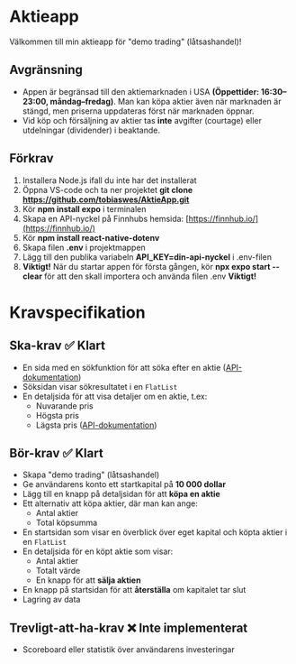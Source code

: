 # Aktieapp

Välkommen till min aktieapp för "demo trading" (låtsashandel)!

## Avgränsning
- Appen är begränsad till den aktiemarknaden i USA **(Öppettider: 16:30–23:00, måndag–fredag)**. Man kan köpa aktier även när marknaden är stängd, men priserna uppdateras först när marknaden öppnar.
- Vid köp och försäljning av aktier tas **inte** avgifter (courtage) eller utdelningar (dividender) i beaktande.


## Förkrav 
1. Installera Node.js ifall du inte har det installerat
2. Öppna VS-code och ta ner projektet **git clone https://github.com/tobiaswes/AktieApp.git**
3. Kör **npm install expo** i terminalen
4. Skapa en API-nyckel på Finnhubs hemsida: [https://finnhub.io/](https://finnhub.io/)
5. Kör **npm install react-native-dotenv**
6. Skapa filen **.env** i projektmappen
7. Lägg till den publika variabeln **API_KEY=din-api-nyckel** i .env-filen
8. **Viktigt!** När du startar appen för första gången, kör **npx expo start --clear** för att den skall importera och använda filen .env **Viktigt!**

# Kravspecifikation

## Ska-krav ✅ **Klart**
- En sida med en sökfunktion för att söka efter en aktie ([API-dokumentation](https://finnhub.io/docs/api/symbol-search))
- Söksidan visar sökresultatet i en `FlatList`
- En detaljsida för att visa detaljer om en aktie, t.ex:
  - Nuvarande pris
  - Högsta pris
  - Lägsta pris ([API-dokumentation](https://finnhub.io/docs/api/quote))

## Bör-krav ✅ **Klart**
- Skapa "demo trading" (låtsashandel)
- Ge användarens konto ett startkapital på **10 000 dollar**
- Lägg till en knapp på detaljsidan för att **köpa en aktie**
- Ett alternativ att köpa aktier, där man kan ange:
  - Antal aktier
  - Total köpsumma
- En startsidan som visar en överblick över eget kapital och köpta aktier i en `FlatList` 
- En detaljsida för en köpt aktie som visar:
  - Antal aktier
  - Totalt värde
  - En knapp för att **sälja aktien**
- En knapp på startsidan för att **återställa** om kapitalet tar slut
- Lagring av data

## Trevligt-att-ha-krav ❌ **Inte implementerat**
- Scoreboard eller statistik över användarens investeringar
